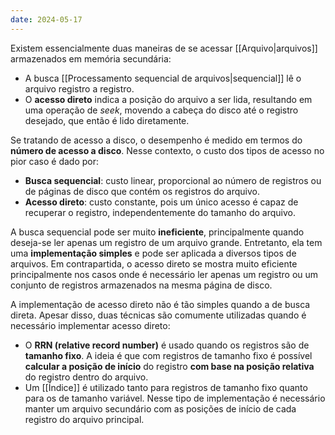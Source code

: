 ```yaml
---
date: 2024-05-17
---
```


Existem essencialmente duas maneiras de se acessar [[Arquivo|arquivos]] armazenados em memória secundária:

- A busca [[Processamento sequencial de arquivos|sequencial]] lê o arquivo registro a registro.
- O **acesso direto** indica a posição do arquivo a ser lida, resultando em uma operação de *seek*, movendo a cabeça do disco até o registro desejado, que então é lido diretamente.

Se tratando de acesso a disco, o desempenho é medido em termos do **número de acesso a disco**. Nesse contexto, o custo dos tipos de acesso no pior caso é dado por:

-   **Busca sequencial**: custo linear, proporcional ao número de registros ou de páginas de disco que contém os registros do arquivo.
-   **Acesso direto**: custo constante, pois um único acesso é capaz de recuperar o registro, independentemente do tamanho do arquivo.

A busca sequencial pode ser muito **ineficiente**, principalmente quando deseja-se ler apenas um registro de um arquivo grande. Entretanto, ela tem uma **implementação simples** e pode ser aplicada a diversos tipos de arquivos. Em contrapartida, o acesso direto se mostra muito eficiente principalmente nos casos onde é necessário ler apenas um registro ou um conjunto de registros armazenados na mesma página de disco.

A implementação de acesso direto não é tão simples quando a de busca direta. Apesar disso, duas técnicas são comumente utilizadas quando é necessário implementar acesso direto:

-   O **RRN (relative record number)** é usado quando os registros são de **tamanho fixo**. A ideia é que com registros de tamanho fixo é possível **calcular a posição de início** do registro **com base na posição relativa** do registro dentro do arquivo.
-   Um [[Índice]] é utilizado tanto para registros de tamanho fixo quanto para os de tamanho variável. Nesse tipo de implementação é necessário manter um arquivo secundário com as posições de início de cada registro do arquivo principal.